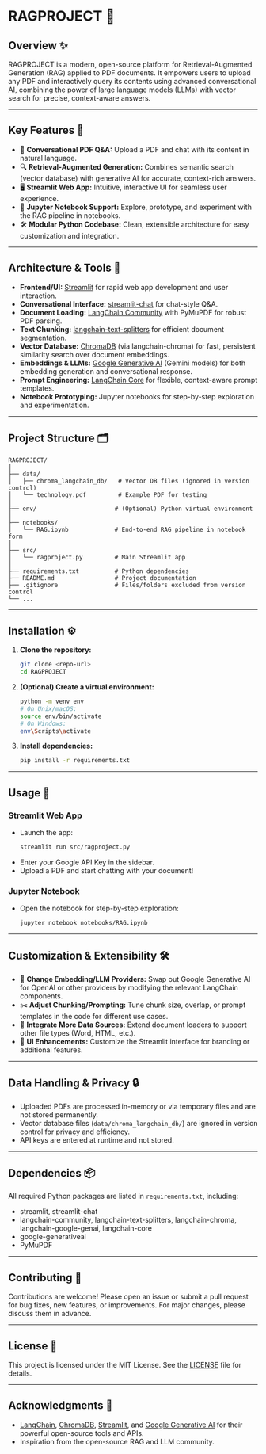# RAGPROJECT 🤖

## Overview ✨

RAGPROJECT is a modern, open-source platform for Retrieval-Augmented Generation (RAG) applied to PDF documents. It empowers users to upload any PDF and interactively query its contents using advanced conversational AI, combining the power of large language models (LLMs) with vector search for precise, context-aware answers.

---

## Key Features 🚀

- 💬 **Conversational PDF Q&A:** Upload a PDF and chat with its content in natural language.
- 🔍 **Retrieval-Augmented Generation:** Combines semantic search (vector database) with generative AI for accurate, context-rich answers.
- 🖥️ **Streamlit Web App:** Intuitive, interactive UI for seamless user experience.
- 📓 **Jupyter Notebook Support:** Explore, prototype, and experiment with the RAG pipeline in notebooks.
- 🛠️ **Modular Python Codebase:** Clean, extensible architecture for easy customization and integration.

---

## Architecture & Tools 🧩

- **Frontend/UI:** [Streamlit](https://streamlit.io/) for rapid web app development and user interaction.
- **Conversational Interface:** [streamlit-chat](https://github.com/AI-Yash/st-chat) for chat-style Q&A.
- **Document Loading:** [LangChain Community](https://python.langchain.com/docs/modules/data_connection/document_loaders/) with PyMuPDF for robust PDF parsing.
- **Text Chunking:** [langchain-text-splitters](https://python.langchain.com/docs/modules/data_connection/document_transformers/text_splitters/) for efficient document segmentation.
- **Vector Database:** [ChromaDB](https://www.trychroma.com/) (via langchain-chroma) for fast, persistent similarity search over document embeddings.
- **Embeddings & LLMs:** [Google Generative AI](https://ai.google.dev/) (Gemini models) for both embedding generation and conversational response.
- **Prompt Engineering:** [LangChain Core](https://python.langchain.com/docs/modules/model_io/prompts/) for flexible, context-aware prompt templates.
- **Notebook Prototyping:** Jupyter notebooks for step-by-step exploration and experimentation.

---

## Project Structure 🗂️

```
RAGPROJECT/
│
├── data/
│   ├── chroma_langchain_db/   # Vector DB files (ignored in version control)
│   └── technology.pdf         # Example PDF for testing
│
├── env/                      # (Optional) Python virtual environment
│
├── notebooks/
│   └── RAG.ipynb             # End-to-end RAG pipeline in notebook form
│
├── src/
│   └── ragproject.py         # Main Streamlit app
│
├── requirements.txt          # Python dependencies
├── README.md                 # Project documentation
├── .gitignore                # Files/folders excluded from version control
└── ...
```

---

## Installation ⚙️

1. **Clone the repository:**
   ```bash
   git clone <repo-url>
   cd RAGPROJECT
   ```
2. **(Optional) Create a virtual environment:**
   ```bash
   python -m venv env
   # On Unix/macOS:
   source env/bin/activate
   # On Windows:
   env\Scripts\activate
   ```
3. **Install dependencies:**
   ```bash
   pip install -r requirements.txt
   ```

---

## Usage 🏃

### Streamlit Web App

- Launch the app:
  ```bash
  streamlit run src/ragproject.py
  ```
- Enter your Google API Key in the sidebar.
- Upload a PDF and start chatting with your document!

### Jupyter Notebook

- Open the notebook for step-by-step exploration:
  ```bash
  jupyter notebook notebooks/RAG.ipynb
  ```

---

## Customization & Extensibility 🛠️

- 🔄 **Change Embedding/LLM Providers:** Swap out Google Generative AI for OpenAI or other providers by modifying the relevant LangChain components.
- ✂️ **Adjust Chunking/Prompting:** Tune chunk size, overlap, or prompt templates in the code for different use cases.
- 📂 **Integrate More Data Sources:** Extend document loaders to support other file types (Word, HTML, etc.).
- 🎨 **UI Enhancements:** Customize the Streamlit interface for branding or additional features.

---

## Data Handling & Privacy 🔒

- Uploaded PDFs are processed in-memory or via temporary files and are not stored permanently.
- Vector database files (`data/chroma_langchain_db/`) are ignored in version control for privacy and efficiency.
- API keys are entered at runtime and not stored.

---

## Dependencies 📦

All required Python packages are listed in `requirements.txt`, including:

- streamlit, streamlit-chat
- langchain-community, langchain-text-splitters, langchain-chroma, langchain-google-genai, langchain-core
- google-generativeai
- PyMuPDF

---

## Contributing 🤝

Contributions are welcome! Please open an issue or submit a pull request for bug fixes, new features, or improvements. For major changes, please discuss them in advance.

---

## License 📄

This project is licensed under the MIT License. See the [LICENSE](LICENSE) file for details.

---

## Acknowledgments 🙏

- [LangChain](https://python.langchain.com/), [ChromaDB](https://www.trychroma.com/), [Streamlit](https://streamlit.io/), and [Google Generative AI](https://ai.google.dev/) for their powerful open-source tools and APIs.
- Inspiration from the open-source RAG and LLM community.
